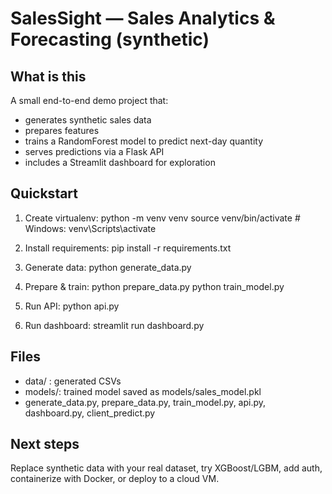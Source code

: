 # SalesSight — Sales Analytics & Forecasting (synthetic)

## What is this
A small end-to-end demo project that:
- generates synthetic sales data
- prepares features
- trains a RandomForest model to predict next-day quantity
- serves predictions via a Flask API
- includes a Streamlit dashboard for exploration

## Quickstart
1. Create virtualenv:
   python -m venv venv
   source venv/bin/activate   # Windows: venv\Scripts\activate

2. Install requirements:
   pip install -r requirements.txt

3. Generate data:
   python generate_data.py

4. Prepare & train:
   python prepare_data.py
   python train_model.py

5. Run API:
   python api.py

6. Run dashboard:
   streamlit run dashboard.py

## Files
- data/ : generated CSVs
- models/: trained model saved as models/sales_model.pkl
- generate_data.py, prepare_data.py, train_model.py, api.py, dashboard.py, client_predict.py

## Next steps
Replace synthetic data with your real dataset, try XGBoost/LGBM, add auth, containerize with Docker, or deploy to a cloud VM.

